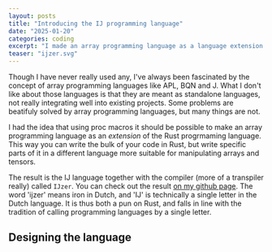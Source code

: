 ```yaml
---
layout: posts
title: "Introducing the IJ programming language"
date: "2025-01-20"
categories: coding
excerpt: "I made an array programming language as a language extension to Rust"
teaser: "ijzer.svg"
---
```


Though I have never really used any, I've always been fascinated by the concept of array programming languages like APL, BQN and J. 
What I don't like about those languages is that they are meant as standalone languages, not really integrating well into existing projects. Some problems are beatifuly solved by array programming languages, but many things are not.

I had the idea that using proc macros it should be possible to make an array programming language as an _extension_ of the Rust progrmaming language. This way you can write the bulk of your code in Rust, but write specific parts of it in a different language more suitable for manipulating arrays and tensors. 

The result is the IJ language together with the compiler (more of a transpiler really) called `IJzer`. You can check out the result [on my github page](https://github.com/RikVoorhaar/IJ). The word 'ijzer' means iron in Dutch, and 'IJ' is technically a single letter in the Dutch language. It is thus both a pun on Rust, and falls in line with the tradition of calling programming languages by a single letter. 

## Designing the language

